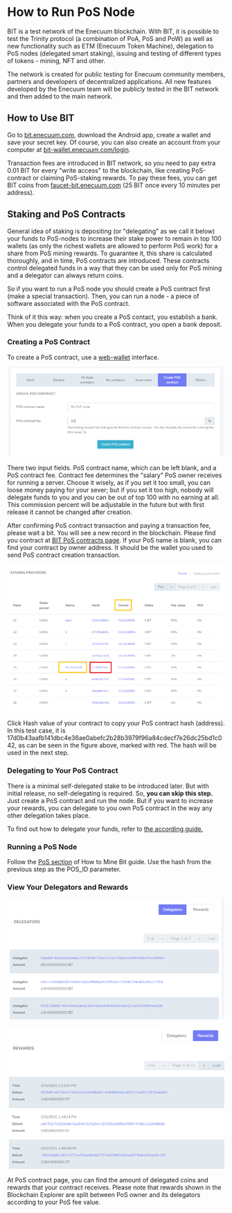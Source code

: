 # How to Run PoS Node 

BIT is a test network of the Enecuum blockchain. With BIT, it is possible to test the Trinity protocol (a combination of PoA, PoS and PoW) as well as new functionality such as ETM (Enecuum Token Machine), delegation to PoS nodes (delegated smart staking), issuing and testing of different types of tokens - mining, NFT and other.

The network is created for public testing for Enecuum community members, partners and developers of decentralized applications. All new features developed by the Enecuum team will be publicly tested in the BIT network and then added to the main network.

## How to Use BIT

Go to [bit.enecuum.com](https://bit.enecuum.com/), download the Android app, create a wallet and save your secret key. Of course, you can also create an account from your computer at [bit-wallet.enecuum.com/login](https://bit-wallet.enecuum.com/login). 

Transaction fees are introduced in BIT network, so you need to pay extra 0.01 BIT for every "write access" to the blockchain, like creating PoS-contract or claiming PoS-staking rewards. To pay these fees, you can get BIT coins from [faucet-bit.enecuum.com](https://faucet-bit.enecuum.com/) (25 BIT once every 10 minutes per address).

## Staking and PoS Contracts

General idea of staking is depositing (or "delegating" as we call it below) your funds to PoS-nodes to increase their stake power to remain in top 100 wallets (as only the richest wallets are allowed to perform PoS work) for a share from PoS mining rewards. To guarantee it, this share is calculated thoroughly, and in time, PoS contracts are introduced. These contracts control delegated funds in a way that they can be used only for PoS mining and a delegator can always return coins. 

So if you want to run a PoS node you should create a PoS contract first (make a special transaction). Then, you can run a node - a piece of software associated with the PoS contract.

Think of it this way: when you create a PoS contact, you establish a bank. When you delegate your funds to a PoS contract, you open a bank deposit.

### Creating a PoS Contract

To create a PoS contract, use a [web-wallet](https://bit-wallet.enecuum.com/) interface.

<p align = "center"> <img src="./img/how-to-pos/CreatePoS.png" width="500"> </p>

There two input fields. PoS contract name, which can be left blank, and a PoS contract fee. Contract fee determines the "salary" PoS owner receives for running a server. Choose it wisely, as if you set it too small, you can loose money paying for your sever; but if you set it too high, nobody will delegate funds to you and you can be out of top 100 with no earning at all. This commission percent will be adjustable in the future but with first release it cannot be changed after creation. 

After confirming PoS contract transaction and paying a transaction fee, please wait a bit. You will see a new record in the blockchain. Please find you contract at [BIT PoS contracts page](https://bit.enecuum.com/#!/pos-contracts). If your PoS name is blank, you can find your contract by owner address. It should be the wallet you used to send PoS contract creation transaction.

<p align = "center"> <img src="./img/how-to-pos/FindMyPoScontractHash.png" width="500"> </p>

Click Hash value of your contract to copy your PoS contract hash (address).  In this test case, it is 17d0b43aafb141dbc4e36ae0abefc2b28b3979f96a84cdecf7e26dc25bd1c042, as can be seen in the figure above, marked with red. The hash will be used in the next step.

### Delegating to Your PoS Contract

There is a minimal self-delegated stake to be introduced later. But with initial release, no self-delegating is required. So, **you can skip this step.** Just create a PoS contract and run the node. But if you want to increase your rewards, you can delegate to you own PoS contract in the way any other delegation takes place.

To find out how to delegate your funds, refer to [the according guide.](how-to-delegate.md)

### Running a PoS Node

Follow the [PoS section](how-to-mine-bit.html#how-to-run-pos) of How to Mine Bit guide. Use the hash from the previous step as the POS_ID parameter. 

### View Your Delegators and Rewards

<p align = "center"> <img src="./img/how-to-pos/PoSContractDelegators.png" width="500"> </p>

<p align = "center"> <img src="./img/how-to-pos/PoSContractRewards.png" width="500"> </p>

At PoS contract page, you can find the amount of delegated coins and rewards that your contract receives. Please note that rewards shown in the Blockchain Explorer are split between PoS owner and its delegators according to your PoS fee value. 